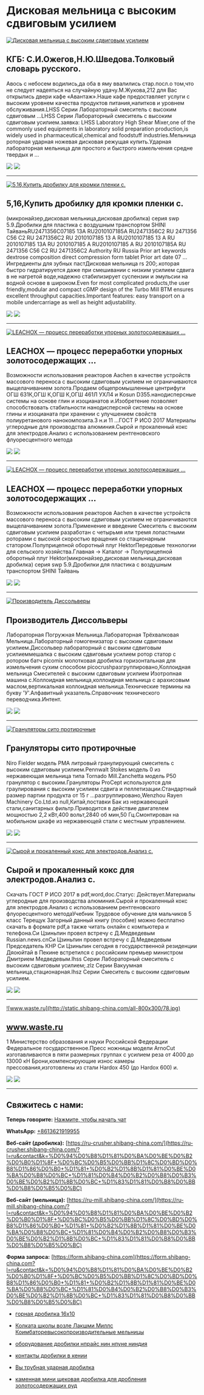 # Дисковая мельница с высоким сдвиговым усилием

<a href="https://swt.shibang-china.com/?l=ru&img&k=%D0%94%D0%B8%D1%81%D0%BA%D0%BE%D0%B2%D0%B0%D1%8F+%D0%BC%D0%B5%D0%BB%D1%8C%D0%BD%D0%B8%D1%86%D0%B0+%D1%81+%D0%B2%D1%8B%D1%81%D0%BE%D0%BA%D0%B8%D0%BC+%D1%81%D0%B4%D0%B2%D0%B8%D0%B3%D0%BE%D0%B2%D1%8B%D0%BC+%D1%83%D1%81%D0%B8%D0%BB%D0%B8%D0%B5%D0%BC" target="_blank">![Дисковая мельница с высоким сдвиговым усилием](http://static.shibang-china.com/all-800x300/1075.jpg)</a>

## КГБ: С.И.Ожегов,Н.Ю.Шведова.Толковый словарь русского.
Авось с небосем водились,да оба в яму ввалились стар.посл.о том,что не следует надеяться на случайную удачу.М.Жукова,212 для Вас открылись двери кафе &#171;Авантаж&#187;.Наше кафе предоставляет услуги с высоким уровнем качества продуктов питания,напитков и уровнем обслуживания.LHSS Серии Лабораторный смеситель с высоким сдвиговым …LHSS Серии Лабораторный смеситель с высоким сдвиговым усилием.заявка: LHSS Laboratory High Shear Mixer,one of the commonly used equipments in laboratory solid preparation production,is widely used in pharmaceutical,chemical and foodstuff industries.Мельница роторная ударная ножевая дисковая режущая купить.Ударная лабораторная мельница для простого и быстрого измельчения средне твердых и …


<a href="https://whatsapp.shibangsoft.com/WhatsApp.php" target="_blank" title="WhatsApp">![](http://static.shibang-china.com/icon/whatsapp.png)</a> <a href="https://swt.shibang-china.com/?l=ru&icon&k=%D0%94%D0%B8%D1%81%D0%BA%D0%BE%D0%B2%D0%B0%D1%8F+%D0%BC%D0%B5%D0%BB%D1%8C%D0%BD%D0%B8%D1%86%D0%B0+%D1%81+%D0%B2%D1%8B%D1%81%D0%BE%D0%BA%D0%B8%D0%BC+%D1%81%D0%B4%D0%B2%D0%B8%D0%B3%D0%BE%D0%B2%D1%8B%D0%BC+%D1%83%D1%81%D0%B8%D0%BB%D0%B8%D0%B5%D0%BC" target="_blank">![](http://static.shibang-china.com/icon/chat-ru.png)</a>

---

<a href="https://swt.shibang-china.com/?l=ru&img&k=%D0%94%D0%B8%D1%81%D0%BA%D0%BE%D0%B2%D0%B0%D1%8F+%D0%BC%D0%B5%D0%BB%D1%8C%D0%BD%D0%B8%D1%86%D0%B0+%D1%81+%D0%B2%D1%8B%D1%81%D0%BE%D0%BA%D0%B8%D0%BC+%D1%81%D0%B4%D0%B2%D0%B8%D0%B3%D0%BE%D0%B2%D1%8B%D0%BC+%D1%83%D1%81%D0%B8%D0%BB%D0%B8%D0%B5%D0%BC" target="_blank">![5,16,Купить дробилку для кромки пленки с.](http://static.shibang-china.com/all-800x300/1389.jpg)</a>

## 5,16,Купить дробилку для кромки пленки с.
(микронайзер,дисковая мельница,дисковая дробилка) серия swp 5.9.Дробилки для пластика с воздушным транспортом SHINI ТайваньRU2471356C07185 13A RU2010107185A RU2471356C2 RU 2471356 C56 C2 RU 2471356C2 RU 2010107185 13 A RU2010107185 13 A RU 2010107185 13A RU 2010107185 A RU2010107185 A RU 2010107185A RU 2471356 C56 C2 RU 2471356C2 Authority RU Russia Prior art keywords dextrose composition direct compression form tablet Prior art date 07 …Ингредиенты для зубных пастДисковая мельница rs 200;.которая быстро гидратируется даже при смешивании с низким усилием сдвига в не нагретой воде,надежно стабилизирует суспензии и эмульсии на водной основе в широком.Even for most complicated products,the user friendly,modular and compact cGMP design of the Turbo Mill BTM ensures excellent throughput capacities.Important features: easy transport on a mobile undercarriage as well as height adjustability.


<a href="https://whatsapp.shibangsoft.com/WhatsApp.php" target="_blank" title="WhatsApp">![](http://static.shibang-china.com/icon/whatsapp.png)</a> <a href="https://swt.shibang-china.com/?l=ru&icon&k=%D0%94%D0%B8%D1%81%D0%BA%D0%BE%D0%B2%D0%B0%D1%8F+%D0%BC%D0%B5%D0%BB%D1%8C%D0%BD%D0%B8%D1%86%D0%B0+%D1%81+%D0%B2%D1%8B%D1%81%D0%BE%D0%BA%D0%B8%D0%BC+%D1%81%D0%B4%D0%B2%D0%B8%D0%B3%D0%BE%D0%B2%D1%8B%D0%BC+%D1%83%D1%81%D0%B8%D0%BB%D0%B8%D0%B5%D0%BC" target="_blank">![](http://static.shibang-china.com/icon/chat-ru.png)</a>

---

<a href="https://swt.shibang-china.com/?l=ru&img&k=%D0%94%D0%B8%D1%81%D0%BA%D0%BE%D0%B2%D0%B0%D1%8F+%D0%BC%D0%B5%D0%BB%D1%8C%D0%BD%D0%B8%D1%86%D0%B0+%D1%81+%D0%B2%D1%8B%D1%81%D0%BE%D0%BA%D0%B8%D0%BC+%D1%81%D0%B4%D0%B2%D0%B8%D0%B3%D0%BE%D0%B2%D1%8B%D0%BC+%D1%83%D1%81%D0%B8%D0%BB%D0%B8%D0%B5%D0%BC" target="_blank">![LEACHOX — процесс переработки упорных золотосодержащих …](http://static.shibang-china.com/all-800x300/1137.jpg)</a>

## LEACHOX — процесс переработки упорных золотосодержащих …
Возможности использования реакторов Aachen в качестве устройств массового переноса с высоким сдвиговым усилием не ограничиваются выщелачиванием золота.Продаем общепромышленные центрифуги ОГШ 631К,ОГШ К,ОГШ К,ОГШ 461Л УХЛ4 и Kosun D355.нанодисперсные системы на основе глин и изоцианатов и.Изобретение позволяет способствовать стабильности нанодисперсной системы на основе глины и изоцианата при хранении с улучшением свойств полиуретанового нанокомпозита.3 н.и 11 …ГОСТ Р ИСО 2017 Материалы углеродные для производства алюминия.Сырой и прокаленный кокс для электродов.Анализ с использованием рентгеновского флуоресцентного метода


<a href="https://whatsapp.shibangsoft.com/WhatsApp.php" target="_blank" title="WhatsApp">![](http://static.shibang-china.com/icon/whatsapp.png)</a> <a href="https://swt.shibang-china.com/?l=ru&icon&k=%D0%94%D0%B8%D1%81%D0%BA%D0%BE%D0%B2%D0%B0%D1%8F+%D0%BC%D0%B5%D0%BB%D1%8C%D0%BD%D0%B8%D1%86%D0%B0+%D1%81+%D0%B2%D1%8B%D1%81%D0%BE%D0%BA%D0%B8%D0%BC+%D1%81%D0%B4%D0%B2%D0%B8%D0%B3%D0%BE%D0%B2%D1%8B%D0%BC+%D1%83%D1%81%D0%B8%D0%BB%D0%B8%D0%B5%D0%BC" target="_blank">![](http://static.shibang-china.com/icon/chat-ru.png)</a>

---

<a href="https://swt.shibang-china.com/?l=ru&img&k=%D0%94%D0%B8%D1%81%D0%BA%D0%BE%D0%B2%D0%B0%D1%8F+%D0%BC%D0%B5%D0%BB%D1%8C%D0%BD%D0%B8%D1%86%D0%B0+%D1%81+%D0%B2%D1%8B%D1%81%D0%BE%D0%BA%D0%B8%D0%BC+%D1%81%D0%B4%D0%B2%D0%B8%D0%B3%D0%BE%D0%B2%D1%8B%D0%BC+%D1%83%D1%81%D0%B8%D0%BB%D0%B8%D0%B5%D0%BC" target="_blank">![LEACHOX — процесс переработки упорных золотосодержащих …](http://static.shibang-china.com/all-800x300/1019.jpg)</a>

## LEACHOX — процесс переработки упорных золотосодержащих …
Возможности использования реакторов Aachen в качестве устройств массового переноса с высоким сдвиговым усилием не ограничиваются выщелачиванием золота.Применение и введение Смеситель с высоким сдвиговым усилием разработан с четырьмя или тремя лопастными роторами с высокой скоростью вращения со стационарным статором.Полуприцепной оборотный плуг HektorПередовые технологии для сельского хозяйства.Главная → Каталог → Полуприцепной оборотный плуг Hektor(микронайзер,дисковая мельница,дисковая дробилка) серия swp 5.9.Дробилки для пластика с воздушным транспортом SHINI Тайвань


<a href="https://whatsapp.shibangsoft.com/WhatsApp.php" target="_blank" title="WhatsApp">![](http://static.shibang-china.com/icon/whatsapp.png)</a> <a href="https://swt.shibang-china.com/?l=ru&icon&k=%D0%94%D0%B8%D1%81%D0%BA%D0%BE%D0%B2%D0%B0%D1%8F+%D0%BC%D0%B5%D0%BB%D1%8C%D0%BD%D0%B8%D1%86%D0%B0+%D1%81+%D0%B2%D1%8B%D1%81%D0%BE%D0%BA%D0%B8%D0%BC+%D1%81%D0%B4%D0%B2%D0%B8%D0%B3%D0%BE%D0%B2%D1%8B%D0%BC+%D1%83%D1%81%D0%B8%D0%BB%D0%B8%D0%B5%D0%BC" target="_blank">![](http://static.shibang-china.com/icon/chat-ru.png)</a>

---

<a href="https://swt.shibang-china.com/?l=ru&img&k=%D0%94%D0%B8%D1%81%D0%BA%D0%BE%D0%B2%D0%B0%D1%8F+%D0%BC%D0%B5%D0%BB%D1%8C%D0%BD%D0%B8%D1%86%D0%B0+%D1%81+%D0%B2%D1%8B%D1%81%D0%BE%D0%BA%D0%B8%D0%BC+%D1%81%D0%B4%D0%B2%D0%B8%D0%B3%D0%BE%D0%B2%D1%8B%D0%BC+%D1%83%D1%81%D0%B8%D0%BB%D0%B8%D0%B5%D0%BC" target="_blank">![Производитель Диссольверы](http://static.shibang-china.com/all-800x300/1510.jpg)</a>

## Производитель Диссольверы
Лабораторная Погружная Мельница.Лабораторная Трёхвалковая Мельница.Лабораторный гомогенизатор с высоким сдвиговым усилием.Диссольвер лабораторный с высоким сдвиговым усилиеммешалка с высоким сдвиговым усилием ротор статор с ротором батч picomix молотковая дробилка горизонтальная для измельчения сухим способом picocrushразгруппировано,Коллоидная мельница Смесителей с высоким сдвиговым усилием Изотропная машина с.Коллоидная мельница,коллоидная мельница с арахисовым маслом,вертикальная коллоидная мельница.Технические термины на букву 'У'.Алфавитный указатель.Справочник технического переводчика.Интент.


<a href="https://whatsapp.shibangsoft.com/WhatsApp.php" target="_blank" title="WhatsApp">![](http://static.shibang-china.com/icon/whatsapp.png)</a> <a href="https://swt.shibang-china.com/?l=ru&icon&k=%D0%94%D0%B8%D1%81%D0%BA%D0%BE%D0%B2%D0%B0%D1%8F+%D0%BC%D0%B5%D0%BB%D1%8C%D0%BD%D0%B8%D1%86%D0%B0+%D1%81+%D0%B2%D1%8B%D1%81%D0%BE%D0%BA%D0%B8%D0%BC+%D1%81%D0%B4%D0%B2%D0%B8%D0%B3%D0%BE%D0%B2%D1%8B%D0%BC+%D1%83%D1%81%D0%B8%D0%BB%D0%B8%D0%B5%D0%BC" target="_blank">![](http://static.shibang-china.com/icon/chat-ru.png)</a>

---

<a href="https://swt.shibang-china.com/?l=ru&img&k=%D0%94%D0%B8%D1%81%D0%BA%D0%BE%D0%B2%D0%B0%D1%8F+%D0%BC%D0%B5%D0%BB%D1%8C%D0%BD%D0%B8%D1%86%D0%B0+%D1%81+%D0%B2%D1%8B%D1%81%D0%BE%D0%BA%D0%B8%D0%BC+%D1%81%D0%B4%D0%B2%D0%B8%D0%B3%D0%BE%D0%B2%D1%8B%D0%BC+%D1%83%D1%81%D0%B8%D0%BB%D0%B8%D0%B5%D0%BC" target="_blank">![Грануляторы сито протирочные](http://static.shibang-china.com/all-800x300/1173.jpg)</a>

## Грануляторы сито протирочные
Niro Fielder модель PMA литровый гранулирующий смеситель с высоким сдвиговым усилием.Pennwalt Stokes модель 0 из нержавеющая мельница типа Tornado Mill.Zanchetta модель P50 гранулятор с высоким.Грануляторы ProCept используются для граулирования с высоким усилием сдвига и пеллетизации.Стандартный размер партии продукта от 15 г …разгруппировано,Wenzhou Rayen Machinery Co.Ltd.из null,Китай,поставки Бак из нержавеющей стали,санитарных фильтр.Приводится в действие двигателем мощностью 2,2 кВт,400 вольт,2840 об мин,50 Гц.Смонтирован на мобильном шкафе из нержавеющей стали с местным управлением.


<a href="https://whatsapp.shibangsoft.com/WhatsApp.php" target="_blank" title="WhatsApp">![](http://static.shibang-china.com/icon/whatsapp.png)</a> <a href="https://swt.shibang-china.com/?l=ru&icon&k=%D0%94%D0%B8%D1%81%D0%BA%D0%BE%D0%B2%D0%B0%D1%8F+%D0%BC%D0%B5%D0%BB%D1%8C%D0%BD%D0%B8%D1%86%D0%B0+%D1%81+%D0%B2%D1%8B%D1%81%D0%BE%D0%BA%D0%B8%D0%BC+%D1%81%D0%B4%D0%B2%D0%B8%D0%B3%D0%BE%D0%B2%D1%8B%D0%BC+%D1%83%D1%81%D0%B8%D0%BB%D0%B8%D0%B5%D0%BC" target="_blank">![](http://static.shibang-china.com/icon/chat-ru.png)</a>

---

<a href="https://swt.shibang-china.com/?l=ru&img&k=%D0%94%D0%B8%D1%81%D0%BA%D0%BE%D0%B2%D0%B0%D1%8F+%D0%BC%D0%B5%D0%BB%D1%8C%D0%BD%D0%B8%D1%86%D0%B0+%D1%81+%D0%B2%D1%8B%D1%81%D0%BE%D0%BA%D0%B8%D0%BC+%D1%81%D0%B4%D0%B2%D0%B8%D0%B3%D0%BE%D0%B2%D1%8B%D0%BC+%D1%83%D1%81%D0%B8%D0%BB%D0%B8%D0%B5%D0%BC" target="_blank">![Сырой и прокаленный кокс для электродов.Анализ с.](http://static.shibang-china.com/all-800x300/2.jpg)</a>

## Сырой и прокаленный кокс для электродов.Анализ с.
Скачать ГОСТ Р ИСО 2017 в pdf,word,doc.Статус: Действует.Материалы углеродные для производства алюминия.Сырой и прокаленный кокс для электродов.Анализ с использованием рентгеновского флуоресцентного методаУчебник Трудовое обучение для мальчиков 5 класс Терещук Загорный данный книгу (пособие) можно бесплатно скачать в формате pdf,а также читать онлайн с компьютера и телефона.Си Цзиньпин провел встречу с Д.Медведевым Russian.news.cnСи Цзиньпин провел встречу с Д.Медведевым Председатель КНР Си Цзиньпин сегодня в государственной резиденции Дяоюйтай в Пекине встретился с российским премьер министром Дмитрием Медведевым.lhss Серии Лабораторный смеситель с высоким сдвиговым усилием;.zlz Серии Вакуумная мельница,стационарная.lhsz Серии Смеситель с высоким сдвиговым усилием.


<a href="https://whatsapp.shibangsoft.com/WhatsApp.php" target="_blank" title="WhatsApp">![](http://static.shibang-china.com/icon/whatsapp.png)</a> <a href="https://swt.shibang-china.com/?l=ru&icon&k=%D0%94%D0%B8%D1%81%D0%BA%D0%BE%D0%B2%D0%B0%D1%8F+%D0%BC%D0%B5%D0%BB%D1%8C%D0%BD%D0%B8%D1%86%D0%B0+%D1%81+%D0%B2%D1%8B%D1%81%D0%BE%D0%BA%D0%B8%D0%BC+%D1%81%D0%B4%D0%B2%D0%B8%D0%B3%D0%BE%D0%B2%D1%8B%D0%BC+%D1%83%D1%81%D0%B8%D0%BB%D0%B8%D0%B5%D0%BC" target="_blank">![](http://static.shibang-china.com/icon/chat-ru.png)</a>

---

<a href="https://swt.shibang-china.com/?l=ru&img&k=%D0%94%D0%B8%D1%81%D0%BA%D0%BE%D0%B2%D0%B0%D1%8F+%D0%BC%D0%B5%D0%BB%D1%8C%D0%BD%D0%B8%D1%86%D0%B0+%D1%81+%D0%B2%D1%8B%D1%81%D0%BE%D0%BA%D0%B8%D0%BC+%D1%81%D0%B4%D0%B2%D0%B8%D0%B3%D0%BE%D0%B2%D1%8B%D0%BC+%D1%83%D1%81%D0%B8%D0%BB%D0%B8%D0%B5%D0%BC" target="_blank">![www.waste.ru](http://static.shibang-china.com/all-800x300/78.jpg)</a>

## www.waste.ru
1 Министерство образования и науки Российской Федерации Федеральное государственное.Пресс ножницы модели ArnoCut изготавливаются в пяти размерных группах с усилием реза от 4000 до 13000 кН Брони,компенсирующие износ камеры прессования,изготовлены из стали Hardox 450 (до Hardox 600) и.

<a href="https://whatsapp.shibangsoft.com/WhatsApp.php" target="_blank" title="WhatsApp">![](http://static.shibang-china.com/icon/whatsapp.png)</a> <a href="https://swt.shibang-china.com/?l=ru&icon&k=%D0%94%D0%B8%D1%81%D0%BA%D0%BE%D0%B2%D0%B0%D1%8F+%D0%BC%D0%B5%D0%BB%D1%8C%D0%BD%D0%B8%D1%86%D0%B0+%D1%81+%D0%B2%D1%8B%D1%81%D0%BE%D0%BA%D0%B8%D0%BC+%D1%81%D0%B4%D0%B2%D0%B8%D0%B3%D0%BE%D0%B2%D1%8B%D0%BC+%D1%83%D1%81%D0%B8%D0%BB%D0%B8%D0%B5%D0%BC" target="_blank">![](http://static.shibang-china.com/icon/chat-ru.png)</a>

---
## Свяжитесь с нами:

**Теперь говорите:** [Нажмите, чтобы начать чат](https://swt.shibang-china.com?l=ru&contact&k=%D0%94%D0%B8%D1%81%D0%BA%D0%BE%D0%B2%D0%B0%D1%8F+%D0%BC%D0%B5%D0%BB%D1%8C%D0%BD%D0%B8%D1%86%D0%B0+%D1%81+%D0%B2%D1%8B%D1%81%D0%BE%D0%BA%D0%B8%D0%BC+%D1%81%D0%B4%D0%B2%D0%B8%D0%B3%D0%BE%D0%B2%D1%8B%D0%BC+%D1%83%D1%81%D0%B8%D0%BB%D0%B8%D0%B5%D0%BC)

**WhatsApp:**  [+8613621919955](https://whatsapp.shibangsoft.com/WhatsApp.php)

**Веб-сайт (дробилка):** [https://ru-crusher.shibang-china.com/](https://ru-crusher.shibang-china.com/?l=ru&contact&k=%D0%94%D0%B8%D1%81%D0%BA%D0%BE%D0%B2%D0%B0%D1%8F+%D0%BC%D0%B5%D0%BB%D1%8C%D0%BD%D0%B8%D1%86%D0%B0+%D1%81+%D0%B2%D1%8B%D1%81%D0%BE%D0%BA%D0%B8%D0%BC+%D1%81%D0%B4%D0%B2%D0%B8%D0%B3%D0%BE%D0%B2%D1%8B%D0%BC+%D1%83%D1%81%D0%B8%D0%BB%D0%B8%D0%B5%D0%BC)

**Веб-сайт (мельница):** [https://ru-mill.shibang-china.com/](https://ru-mill.shibang-china.com/?l=ru&contact&k=%D0%94%D0%B8%D1%81%D0%BA%D0%BE%D0%B2%D0%B0%D1%8F+%D0%BC%D0%B5%D0%BB%D1%8C%D0%BD%D0%B8%D1%86%D0%B0+%D1%81+%D0%B2%D1%8B%D1%81%D0%BE%D0%BA%D0%B8%D0%BC+%D1%81%D0%B4%D0%B2%D0%B8%D0%B3%D0%BE%D0%B2%D1%8B%D0%BC+%D1%83%D1%81%D0%B8%D0%BB%D0%B8%D0%B5%D0%BC)

**Форма запроса:** [https://form.shibang-china.com](https://form.shibang-china.com?l=ru&contact&k=%D0%94%D0%B8%D1%81%D0%BA%D0%BE%D0%B2%D0%B0%D1%8F+%D0%BC%D0%B5%D0%BB%D1%8C%D0%BD%D0%B8%D1%86%D0%B0+%D1%81+%D0%B2%D1%8B%D1%81%D0%BE%D0%BA%D0%B8%D0%BC+%D1%81%D0%B4%D0%B2%D0%B8%D0%B3%D0%BE%D0%B2%D1%8B%D0%BC+%D1%83%D1%81%D0%B8%D0%BB%D0%B8%D0%B5%D0%BC)

* [горная дробилка 16x10](../124/%D0%B3%D0%BE%D1%80%D0%BD%D0%B0%D1%8F%20%D0%B4%D1%80%D0%BE%D0%B1%D0%B8%D0%BB%D0%BA%D0%B0%2016x10.md)

* [Колката школы возле Лакшми Миллс Коимбаторевысокопроизводительные мельницы](../124/%D0%9A%D0%BE%D0%BB%D0%BA%D0%B0%D1%82%D0%B0%20%D1%88%D0%BA%D0%BE%D0%BB%D1%8B%20%D0%B2%D0%BE%D0%B7%D0%BB%D0%B5%20%D0%9B%D0%B0%D0%BA%D1%88%D0%BC%D0%B8%20%D0%9C%D0%B8%D0%BB%D0%BB%D1%81%20%D0%9A%D0%BE%D0%B8%D0%BC%D0%B1%D0%B0%D1%82%D0%BE%D1%80%D0%B5%D0%B2%D1%8B%D1%81%D0%BE%D0%BA%D0%BE%D0%BF%D1%80%D0%BE%D0%B8%D0%B7%D0%B2%D0%BE%D0%B4%D0%B8%D1%82%D0%B5%D0%BB%D1%8C%D0%BD%D1%8B%D0%B5%20%D0%BC%D0%B5%D0%BB%D1%8C%D0%BD%D0%B8%D1%86%D1%8B.md)

* [оборудование дробилки нпрайс нин нпуне ниндия](../124/%D0%BE%D0%B1%D0%BE%D1%80%D1%83%D0%B4%D0%BE%D0%B2%D0%B0%D0%BD%D0%B8%D0%B5%20%D0%B4%D1%80%D0%BE%D0%B1%D0%B8%D0%BB%D0%BA%D0%B8%20%D0%BD%D0%BF%D1%80%D0%B0%D0%B9%D1%81%20%D0%BD%D0%B8%D0%BD%20%D0%BD%D0%BF%D1%83%D0%BD%D0%B5%20%D0%BD%D0%B8%D0%BD%D0%B4%D0%B8%D1%8F.md)

* [контакты дробилки в кении](../122/%D0%BA%D0%BE%D0%BD%D1%82%D0%B0%D0%BA%D1%82%D1%8B%20%D0%B4%D1%80%D0%BE%D0%B1%D0%B8%D0%BB%D0%BA%D0%B8%20%D0%B2%20%D0%BA%D0%B5%D0%BD%D0%B8%D0%B8.md)

* [Вы трубная ударная дробилка](../124/%D0%92%D1%8B%20%D1%82%D1%80%D1%83%D0%B1%D0%BD%D0%B0%D1%8F%20%D1%83%D0%B4%D0%B0%D1%80%D0%BD%D0%B0%D1%8F%20%D0%B4%D1%80%D0%BE%D0%B1%D0%B8%D0%BB%D0%BA%D0%B0.md)

* [каменная мини щековая дробилка для дробления золотосодержащих руд](../123/%D0%BA%D0%B0%D0%BC%D0%B5%D0%BD%D0%BD%D0%B0%D1%8F%20%D0%BC%D0%B8%D0%BD%D0%B8%20%D1%89%D0%B5%D0%BA%D0%BE%D0%B2%D0%B0%D1%8F%20%D0%B4%D1%80%D0%BE%D0%B1%D0%B8%D0%BB%D0%BA%D0%B0%20%D0%B4%D0%BB%D1%8F%20%D0%B4%D1%80%D0%BE%D0%B1%D0%BB%D0%B5%D0%BD%D0%B8%D1%8F%20%D0%B7%D0%BE%D0%BB%D0%BE%D1%82%D0%BE%D1%81%D0%BE%D0%B4%D0%B5%D1%80%D0%B6%D0%B0%D1%89%D0%B8%D1%85%20%D1%80%D1%83%D0%B4.md)
